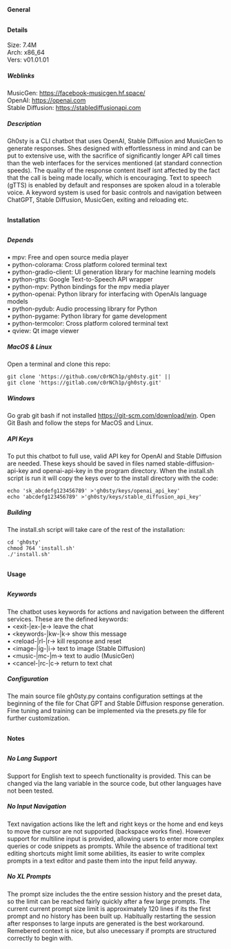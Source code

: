 ## 
#### General
## 
#### Details
Size: 7.4M  
Arch: x86_64  
Vers: v01.01.01
##### Weblinks
MusicGen: https://facebook-musicgen.hf.space/  
OpenAI: https://openai.com  
Stable Diffusion: https://stablediffusionapi.com
##### Description
Gh0sty is a CLI chatbot that uses OpenAI, Stable Diffusion and MusicGen to generate
responses. Shes designed with effortlessness in mind and can be put to extensive use,
with the sacrifice of significantly longer API call times than the web interfaces for the
services mentioned (at standard connection speeds). The quality of the response content
itself isnt affected by the fact that the call is being made locally, which is
encouraging. Text to speech (gTTS) is enabled by default and responses are spoken aloud
in a tolerable voice. A keyword system is used for basic controls and navigation between
ChatGPT, Stable Diffusion, MusicGen, exiting and reloading etc.
## 
#### Installation
## 
##### Depends
• mpv: Free and open source media player  
• python-colorama: Cross platform colored terminal text  
• python-gradio-client: UI generation library for machine learning models  
• python-gtts: Google Text-to-Speech API wrapper  
• python-mpv: Python bindings for the mpv media player  
• python-openai: Python library for interfacing with OpenAIs language models  
• python-pydub: Audio processing library for Python  
• python-pygame: Python library for game development  
• python-termcolor: Cross platform colored terminal text  
• qview: Qt image viewer
##### MacOS & Linux
Open a terminal and clone this repo:
```shell
git clone 'https://github.com/c0rNCh1p/gh0sty.git' ||
git clone 'https://gitlab.com/c0rNCh1p/gh0sty.git'
```
##### Windows
Go grab git bash if not installed https://git-scm.com/download/win. Open Git Bash and
follow the steps for MacOS and Linux.
##### API Keys
To put this chatbot to full use, valid API key for OpenAI and Stable Diffusion are
needed. These keys should be saved in files named stable-diffusion-api-key and
openai-api-key in the program directory. When the install.sh script is run it will copy
the keys over to the install directory with the code:
```shell
echo 'sk_abcdefg123456789' >'gh0sty/keys/openai_api_key'
echo 'abcdefg123456789' >'gh0sty/keys/stable_diffusion_api_key'
```
##### Building
The install.sh script will take care of the rest of the installation:
```shell
cd 'gh0sty'
chmod 764 'install.sh'
./'install.sh'
```
## 
#### Usage
## 
##### Keywords
The chatbot uses keywords for actions and navigation between the different services. These
are the defined keywords:  
• <exit-|ex-|e-> leave the chat  
• <keywords-|kw-|k-> show this message  
• <reload-|rl-|r-> kill response and reset  
• <image-|ig-|i-> text to image (Stable Diffusion)  
• <music-|mc-|m-> text to audio (MusicGen)  
• <cancel-|rc-|c-> return to text chat
##### Configuration
The main source file gh0sty.py contains configuration settings at the beginning of the
file for Chat GPT and Stable Diffusion response generation. Fine tuning and training can
be implemented via the presets.py file for further customization.
## 
#### Notes
## 
##### No Lang Support
Support for English text to speech functionality is provided. This can be changed via the
lang variable in the source code, but other languages have not been tested.
##### No Input Navigation
Text navigation actions like the left and right keys or the home and end keys to move the
cursor are not supported (backspace works fine). However support for multiline input is
provided, allowing users to enter more complex queries or code snippets as prompts. While
the absence of traditional text editing shortcuts might limit some abilities, its easier
to write complex prompts in a text editor and paste them into the input feild anyway.
##### No XL Prompts
The prompt size includes the the entire session history and the preset data, so the limit
can be reached fairly quickly after a few large prompts. The current current prompt size
limit is approximately 120 lines if its the first prompt and no history has been built up.
Habitually restarting the session after responses to large inputs are generated is the
best workaround. Remebered context is nice, but also unecessary if prompts are structured
correctly to begin with.
## 
